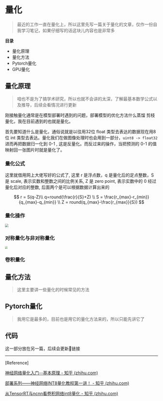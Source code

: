 <head>
	<style type="text/css">h1:first-child {display:none;}</style>
	<script type="text/javascript" src="https://gcorejs.cloudflare.com/ajax/libs/mathjax/2.7.7/latest.js?config=TeX-MML-AM_CHTML"></script>
    <script type="text/x-mathjax-config">
        MathJax.Hub.Config({
            tex2jax: {
            skipTags: ['script', 'noscript', 'style', 'textarea', 'pre'],
            inlineMath: [['$','$']]
            }
        });
    </script>
</head>

# 量化

> 最近的工作一直在量化上，所以这里先写一篇关于量化的文章，仅作一份自我学习笔记，如果仔细写的话这块儿内容也是非常多

**目录**

- 量化原理
- 量化方法
- Pytorch量化
- GPU量化

## 量化原理

> 咱也不是为了搞学术研究，所以也就不会讲的太深，了解最基本数学公式以及推导，后续会看情况进行更新

刚接触量化通常是在模型部署时遇到的问题，部署模型的优化方法什么蒸馏 剪枝 量化，我在目前遇到的也就是量化。

首先要知道什么是量化，通俗说就是以往用32位 float 类型去表达的数据现在用8位 int 类型去表达。量化我们在做图像处理时也会用到一部分，`uint8 -> float32` 进而再把数据归一化到 0-1 , 这是反量化。而反过来的操作，当把预测的 0-1 的值映射回一张图片时就是量化了。

### 量化公式

这里就借用网上大佬写好的公式了, 这里 r 是浮点数，q 是量化后的定点整数，S 是 scale, 表示实数和整数之间的比例关系, Z 是 zero point, 表示实数中的 0 经过量化后对应的整数, 后面两个是可以根据数据计算出来的

$$
r = S(q-Z)\\
q=round(\frac{r}{S}+Z) \\
S = \frac{r_{max}-r_{min}}{q_{max}-q_{min}} \\
Z = round(q_{max}-\frac{r_{max}}{S})
$$

### 量化操作

<img src="https://gcore.jsdelivr.net/gh/lblbk/picgo/work/quantization-proc.jpg" style="zoom: 67%;" />

### 对称量化与非对称量化

<img src="https://gcore.jsdelivr.net/gh/lblbk/picgo/work/quantization-mapping.png" style="zoom:50%;" />

### 卷积量化

## 量化方法

> 这里主要讲一些量化的时候常见的方法

## Pytorch量化

> 我用它是最多的，目前也是用它的量化方法来的，所以只能先讲它了

## 代码

这一部分放在另一篇，后续会更新🔗链接

***

[Reference]

[神经网络量化入门--基本原理 - 知乎 (zhihu.com)](https://zhuanlan.zhihu.com/p/149659607)

[部署系列——神经网络INT8量化教程第一讲！ - 知乎 (zhihu.com)](https://zhuanlan.zhihu.com/p/405571578)

[从TensorRT与ncnn看卷积网络int8量化 - 知乎 (zhihu.com)](https://zhuanlan.zhihu.com/p/387072703)